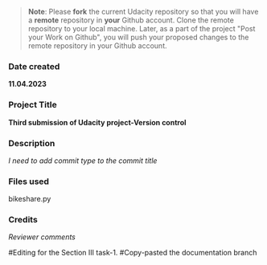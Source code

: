 >**Note**: Please **fork** the current Udacity repository so that you will have a **remote** repository in **your** Github account. Clone the remote repository to your local machine. Later, as a part of the project "Post your Work on Github", you will push your proposed changes to the remote repository in your Github account.

### Date created
**11.04.2023**

### Project Title
**Third submission of Udacity project-Version control**

### Description
_I need to add commit type to the commit title_

### Files used
bikeshare.py

### Credits
_Reviewer comments_

#Editing for the Section III task-1.
#Copy-pasted the documentation branch
